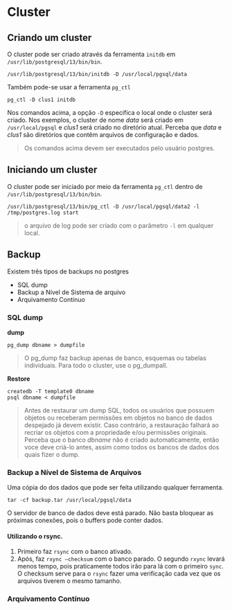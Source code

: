 # Cluster

## Criando um cluster

O cluster pode ser criado através da ferramenta `initdb` em `/usr/lib/postgresql/13/bin/bin`.

```
/usr/lib/postgresql/13/bin/initdb -D /usr/local/pgsql/data
```

Também pode-se usar a ferramenta `pg_ctl`

```
pg_ctl -D clus1 initdb
```

Nos comandos acima, a opção `-D` especifica o local onde o cluster será criado. Nos exemplos, o cluster de nome *data* será criado em `/usr/local/pgsql` e *clus1* será criado no diretório atual. Perceba que *data* e *clus1* são diretórios que contêm arquivos de configuração e dados.

> Os comandos acima devem ser executados pelo usuário postgres.

## Iniciando um cluster

O cluster pode ser iniciado por meio da ferramenta `pg_ctl` dentro de `/usr/lib/postgresql/13/bin/bin`.

```
/usr/lib/postgresql/13/bin/pg_ctl -D /usr/local/pgsql/data2 -l /tmp/postgres.log start
```
> o arquivo de log pode ser criado com o parâmetro `-l` em qualquer local.

## Backup

Existem três tipos de backups no postgres

- SQL dump
- Backup a Nível de Sistema de arquivo
- Arquivamento Contínuo

### SQL dump

**dump**

```
pg_dump dbname > dumpfile 
```
> O pg_dump faz backup apenas de banco, esquemas ou tabelas individuais. Para todo o cluster, use o pg_dumpall.

**Restore**

```
createdb -T template0 dbname
psql dbname < dumpfile 
```

> Antes de restaurar um dump SQL, todos os usuários que possuem objetos ou receberam permissões em objetos no banco de dados despejado já devem existir. Caso contrário, a restauração falhará ao recriar os objetos com a propriedade e/ou permissões originais. 
> Perceba que o banco _dbname_ não é criado automaticamente, então voce deve criá-lo antes, assim como todos os bancos de dados dos quais fizer o dump.



### Backup a Nível de Sistema de Arquivos

Uma cópia do dos dados que pode ser feita utilizando qualquer ferramenta.

```
tar -cf backup.tar /usr/local/pgsql/data
```

O servidor de banco de dados deve está parado. Não basta bloquear as próximas conexões, pois o buffers pode conter dados.

#### Utilizando o rsync. 

1. Primeiro faz `rsync` com o banco ativado.
2. Após, faz `rxync –checksum` com o banco parado. O segundo `rxync` levará menos tempo, pois praticamente todos irão para lá com o primeiro `sync`. O checksum serve para o `rsync` fazer uma verificação cada vez que os arquivos tiverem o mesmo tamanho.
 
         
### Arquivamento Contínuo

<!-- Escreva aqui -->
